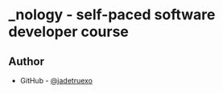 # _nology - self-paced software developer course

## Author

- GitHub - [@jadetruexo](https://github.com/jadetruexo/)
